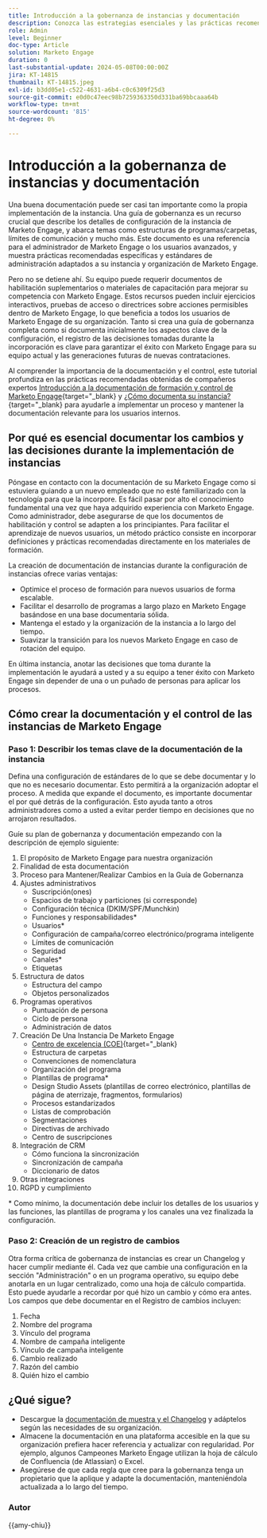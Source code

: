 ```yaml
---
title: Introducción a la gobernanza de instancias y documentación
description: Conozca las estrategias esenciales y las prácticas recomendadas para empezar a trabajar en la documentación y el control de Marketo Engage. Descubra cómo crear documentación escalable, optimizar la formación de los usuarios y garantizar la creación con una estructura en la instancia de Marketo Engage.
role: Admin
level: Beginner
doc-type: Article
solution: Marketo Engage
duration: 0
last-substantial-update: 2024-05-08T00:00:00Z
jira: KT-14815
thumbnail: KT-14815.jpeg
exl-id: b3dd05e1-c522-4631-a6b4-c0c6309f25d3
source-git-commit: e0d0c47eec98b7259363350d331ba69bbcaaa64b
workflow-type: tm+mt
source-wordcount: '815'
ht-degree: 0%

---
```


# Introducción a la gobernanza de instancias y documentación

Una buena documentación puede ser casi tan importante como la propia implementación de la instancia. Una guía de gobernanza es un recurso crucial que describe los detalles de configuración de la instancia de Marketo Engage, y abarca temas como estructuras de programas/carpetas, límites de comunicación y mucho más. Este documento es una referencia para el administrador de Marketo Engage o los usuarios avanzados, y muestra prácticas recomendadas específicas y estándares de administración adaptados a su instancia y organización de Marketo Engage.

Pero no se detiene ahí. Su equipo puede requerir documentos de habilitación suplementarios o materiales de capacitación para mejorar su competencia con Marketo Engage. Estos recursos pueden incluir ejercicios interactivos, pruebas de acceso o directrices sobre acciones permisibles dentro de Marketo Engage, lo que beneficia a todos los usuarios de Marketo Engage de su organización. Tanto si crea una guía de gobernanza completa como si documenta inicialmente los aspectos clave de la configuración, el registro de las decisiones tomadas durante la incorporación es clave para garantizar el éxito con Marketo Engage para su equipo actual y las generaciones futuras de nuevas contrataciones.

Al comprender la importancia de la documentación y el control, este tutorial profundiza en las prácticas recomendadas obtenidas de compañeros expertos [Introducción a la documentación de formación y control de Marketo Engage](https://nation.marketo.com/t5/product-blogs/getting-started-on-your-marketo-governance-and-training/ba-p/242421){target="_blank} y [¿Cómo documenta su instancia?](https://nation.marketo.com/t5/product-discussions/how-do-you-document-your-instance/td-p/72877){target="_blank} para ayudarle a implementar un proceso y mantener la documentación relevante para los usuarios internos.

## Por qué es esencial documentar los cambios y las decisiones durante la implementación de instancias

Póngase en contacto con la documentación de su Marketo Engage como si estuviera guiando a un nuevo empleado que no esté familiarizado con la tecnología para que la incorpore. Es fácil pasar por alto el conocimiento fundamental una vez que haya adquirido experiencia con Marketo Engage. Como administrador, debe asegurarse de que los documentos de habilitación y control se adapten a los principiantes. Para facilitar el aprendizaje de nuevos usuarios, un método práctico consiste en incorporar definiciones y prácticas recomendadas directamente en los materiales de formación.

La creación de documentación de instancias durante la configuración de instancias ofrece varias ventajas:

* Optimice el proceso de formación para nuevos usuarios de forma escalable.
* Facilitar el desarrollo de programas a largo plazo en Marketo Engage basándose en una base documentaria sólida.
* Mantenga el estado y la organización de la instancia a lo largo del tiempo.
* Suavizar la transición para los nuevos Marketo Engage en caso de rotación del equipo.

En última instancia, anotar las decisiones que toma durante la implementación le ayudará a usted y a su equipo a tener éxito con Marketo Engage sin depender de una o un puñado de personas para aplicar los procesos.

## Cómo crear la documentación y el control de las instancias de Marketo Engage

### Paso 1: Describir los temas clave de la documentación de la instancia

Defina una configuración de estándares de lo que se debe documentar y lo que no es necesario documentar. Esto permitirá a la organización adoptar el proceso. A medida que expande el documento, es importante documentar el por qué detrás de la configuración. Esto ayuda tanto a otros administradores como a usted a evitar perder tiempo en decisiones que no arrojaron resultados.

Guíe su plan de gobernanza y documentación empezando con la descripción de ejemplo siguiente:

1. El propósito de Marketo Engage para nuestra organización
1. Finalidad de esta documentación
1. Proceso para Mantener/Realizar Cambios en la Guía de Gobernanza
1. Ajustes administrativos
   * Suscripción(ones)
   * Espacios de trabajo y particiones (si corresponde)
   * Configuración técnica (DKIM/SPF/Munchkin)
   * Funciones y responsabilidades*
   * Usuarios*
   * Configuración de campaña/correo electrónico/programa inteligente
   * Límites de comunicación
   * Seguridad
   * Canales*
   * Etiquetas
1. Estructura de datos
   * Estructura del campo
   * Objetos personalizados
1. Programas operativos
   * Puntuación de persona
   * Ciclo de persona
   * Administración de datos
1. Creación De Una Instancia De Marketo Engage
   * [Centro de excelencia (COE)](https://business.adobe.com/blog/perspectives/center-of-excellence-top-10-questions-to-ask-yourself){target="_blank}
   * Estructura de carpetas
   * Convenciones de nomenclatura
   * Organización del programa
   * Plantillas de programa*
   * Design Studio Assets (plantillas de correo electrónico, plantillas de página de aterrizaje, fragmentos, formularios)
   * Procesos estandarizados
   * Listas de comprobación
   * Segmentaciones
   * Directivas de archivado
   * Centro de suscripciones
1. Integración de CRM
   * Cómo funciona la sincronización
   * Sincronización de campaña
   * Diccionario de datos
1. Otras integraciones
1. RGPD y cumplimiento

\* Como mínimo, la documentación debe incluir los detalles de los usuarios y las funciones, las plantillas de programa y los canales una vez finalizada la configuración.

### Paso 2: Creación de un registro de cambios

Otra forma crítica de gobernanza de instancias es crear un Changelog y hacer cumplir mediante él. Cada vez que cambie una configuración en la sección &quot;Administración&quot; o en un programa operativo, su equipo debe anotarla en un lugar centralizado, como una hoja de cálculo compartida. Esto puede ayudarle a recordar por qué hizo un cambio y cómo era antes. Los campos que debe documentar en el Registro de cambios incluyen:

1. Fecha
1. Nombre del programa
1. Vínculo del programa
1. Nombre de campaña inteligente
1. Vínculo de campaña inteligente
1. Cambio realizado
1. Razón del cambio
1. Quién hizo el cambio

## ¿Qué sigue?

* Descargue la [documentación de muestra y el Changelog](/help/marketo-tutorial-implementing-new-instance/assets/template-adobe-marketo-engage-instance-documentation.xlsx) y adáptelos según las necesidades de su organización.
* Almacene la documentación en una plataforma accesible en la que su organización prefiera hacer referencia y actualizar con regularidad. Por ejemplo, algunos Campeones Marketo Engage utilizan la hoja de cálculo de Confluencia (de Atlassian) o Excel.
* Asegúrese de que cada regla que cree para la gobernanza tenga un propietario que la aplique y adapte la documentación, manteniéndola actualizada a lo largo del tiempo.

### Autor

{{amy-chiu}}
